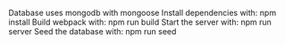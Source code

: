 Database uses mongodb with mongoose
Install dependencies with: npm install
Build webpack with: npm run build
Start the server with: npm run server
Seed the database with: npm run seed